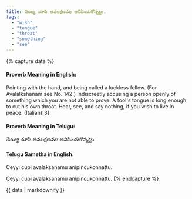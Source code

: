 ```yaml
---
title: చెయ్యి చూపి అవలక్షణము అనిపించుకొన్నట్టు.
tags:
  - "wish"
  - "tongue"
  - "throat"
  - "something"
  - "see"
---
```


{% capture data %}
#### Proverb Meaning in English:
Pointing with the hand, and being called a luckless fellow.
(For Avalalkshanam see No. 142.)
Indiscreetly accusing a person openly of something which you are not able to prove.
A fool's tongue is long enough to cut his own throat.
Hear, see, and say nothing, if you wish to live in peace. (Italian)[3]

#### Proverb Meaning in Telugu:
చెయ్యి చూపి అవలక్షణము అనిపించుకొన్నట్టు.

#### Telugu Sametha in English:
Ceyyi cūpi avalakṣaṇamu anipin̄cukonnaṭṭu.

Ceyyi cupi avalaksanamu anipincukonnattu.
{% endcapture %}

{{ data | markdownify }}

